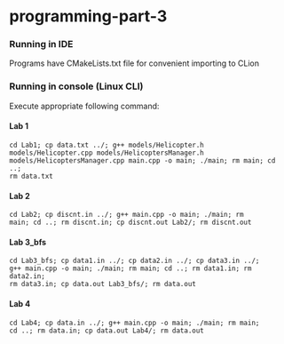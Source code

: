 # programming-part-3

### Running in IDE
Programs have CMakeLists.txt file for convenient importing to CLion

### Running in console (Linux CLI)
Execute appropriate following command:

#### Lab 1
<code>cd Lab1; cp data.txt ../; g++ models/Helicopter.h models/Helicopter.cpp models/HelicoptersManager.h models/HelicoptersManager.cpp main.cpp -o main; ./main; rm main; cd ..; rm data.txt</code>

#### Lab 2
<code>cd Lab2; cp discnt.in ../; g++ main.cpp -o main; ./main; rm main; cd ..; rm discnt.in; cp discnt.out Lab2/; rm discnt.out</code>

#### Lab 3_bfs
<code>cd Lab3_bfs; cp data1.in ../; cp data2.in ../; cp data3.in ../; g++ main.cpp -o main; ./main; rm main; cd ..; rm data1.in; rm data2.in; rm data3.in; cp data.out Lab3_bfs/; rm data.out</code>

#### Lab 4
<code>cd Lab4; cp data.in ../; g++ main.cpp -o main; ./main; rm main; cd ..; rm data.in; cp data.out Lab4/; rm data.out</code>
